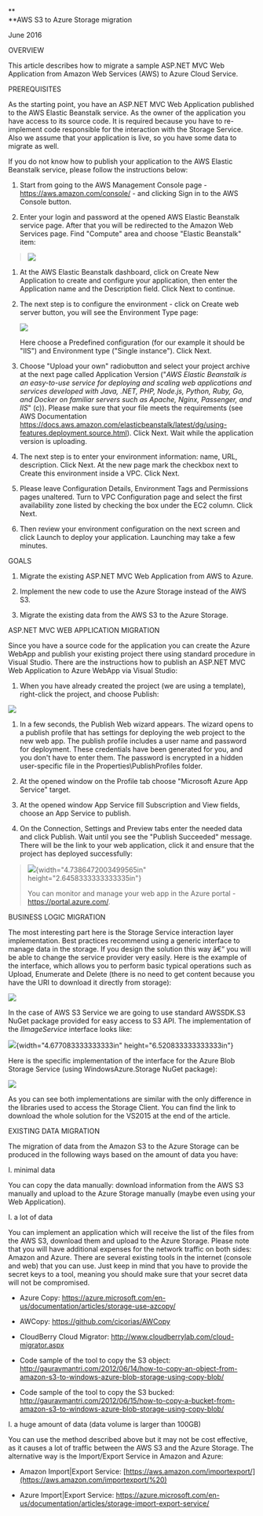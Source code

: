 **\
**AWS S3 to Azure Storage migration

June 2016

OVERVIEW

This article describes how to migrate a sample ASP.NET MVC Web
Application from Amazon Web Services (AWS) to Azure Cloud Service.

PREREQUISITES

As the starting point, you have an ASP.NET MVC Web Application published
to the AWS Elastic Beanstalk service. As the owner of the application
you have access to its source code. It is required because you have to
re-implement code responsible for the interaction with the Storage
Service. Also we assume that your application is live, so you have some
data to migrate as well.

If you do not know how to publish your application to the AWS Elastic
Beanstalk service, please follow the instructions below:

1.  Start from going to the AWS Management Console page -
    <https://aws.amazon.com/console/> - and clicking Sign in to the AWS
    Console button.

2.  Enter your login and password at the opened AWS Elastic Beanstalk
    service page. After that you will be redirected to the Amazon Web
    Services page. Find "Compute" area and choose "Elastic Beanstalk"
    item:

> ![](media/03/image1.png)

1.  At the AWS Elastic Beanstalk dashboard, click on Create New
    Application to create and configure your application, then enter the
    Application name and the Description field. Click Next to continue.

2.  The next step is to configure the environment - click on Create web
    server button, you will see the Environment Type page:

    ![](media/03/image2.png)

    Here choose a Predefined configuration (for our example it should
    be "IIS") and Environment type ("Single instance"). Click Next.

3.  Choose "Upload your own" radiobutton and select your project archive
    at the next page called Application Version ("*AWS Elastic Beanstalk
    is an easy-to-use service for deploying and scaling web applications
    and services developed with Java, .NET, PHP, Node.js, Python, Ruby,
    Go, and Docker on familiar servers such as Apache, Nginx, Passenger,
    and IIS*" (c)). Please make sure that your file meets the
    requirements (see AWS Documentation
    <https://docs.aws.amazon.com/elasticbeanstalk/latest/dg/using-features.deployment.source.html>).
    Click Next. Wait while the application version is uploading.

4.  The next step is to enter your environment information: name,
    URL, description. Click Next. At the new page mark the checkbox next
    to Create this environment inside a VPC. Click Next.

5.  Please leave Configuration Details, Environment Tags and Permissions
    pages unaltered. Turn to VPC Configuration page and select the first
    availability zone listed by checking the box under the EC2 column.
    Click Next.

6.  Then review your environment configuration on the next screen and
    click Launch to deploy your application. Launching may take a
    few minutes.

GOALS

1.  Migrate the existing ASP.NET MVC Web Application from AWS to Azure.

2.  Implement the new code to use the Azure Storage instead of the
    AWS S3.

3.  Migrate the existing data from the AWS S3 to the Azure Storage.

<span id="h.93o5irehy010" class="anchor"></span>ASP.NET MVC WEB
APPLICATION MIGRATION

Since you have a source code for the application you can create the
Azure WebApp and publish your existing project there using standard
procedure in Visual Studio.<span id="h.c5rpsdy8g2ak"
class="anchor"></span> There are the instructions how to publish an
ASP.NET MVC Web Application to Azure WebApp via Visual Studio:

1.  When you have already created the project (we are using a template),
    right-click the project, and choose Publish:

![](media/03/image3.png)

1.  In a few seconds, the Publish Web wizard appears. The wizard opens
    to a publish profile that has settings for deploying the web project
    to the new web app. The publish profile includes a user name and
    password for deployment. These credentials have been generated for
    you, and you don't have to enter them. The password is encrypted in
    a hidden user-specific file in the
    Properties\\PublishProfiles folder.

2.  At the opened window on the Profile tab choose "Microsoft Azure App
    Service" target.

3.  At the opened window App Service fill Subscription and View fields,
    choose an App Service to publish.

4.  On the Connection, Settings and Preview tabs enter the needed data
    and click Publish. Wait until you see the "Publish
    Succeeded" message. There will be the link to your web application,
    click it and ensure that the project has deployed successfully:

> ![](media/03/image4.png){width="4.7386472003499565in"
> height="2.6458333333333335in"}
>
> You can monitor and manage your web app in the Azure portal -
> <https://portal.azure.com/>.

BUSINESS LOGIC MIGRATION

The most interesting part here is the Storage Service interaction layer
implementation. Best practices recommend using a generic interface to
manage data in the storage. If you design the solution this way â€“ you
will be able to change the service provider very easily. Here is the
example of the interface, which allows you to perform basic typical
operations such as Upload, Enumerate and Delete (there is no need to get
content because you have the URI to download it directly from storage):

![](media/03/image5.png)

In the case of AWS S3 Service we are going to use standard AWSSDK.S3
NuGet package provided for easy access to S3 API. The implementation of
the *IImageService* interface looks like:

![](media/03/image6.png){width="4.677083333333333in"
height="6.520833333333333in"}

Here is the specific implementation of the interface for the Azure Blob
Storage Service (using WindowsAzure.Storage NuGet package):

![](media/03/image7.png)

As you can see both implementations are similar with the only difference
in the libraries used to access the Storage Client. You can find the
link to download the whole solution for the VS2015 at the end of the
article.

<span id="h.x5u0l8hx0kbh" class="anchor"></span>

EXISTING DATA MIGRATION

The migration of data from the Amazon S3 to the Azure Storage can be
produced in the following ways based on the amount of data you have:

I.  <span id="h.c55s194743ak" class="anchor"></span>minimal data

You can copy the data manually: download information from the AWS S3
manually and upload to the Azure Storage manually (maybe even using your
Web Application).

I.  <span id="h.e41rhmx0vnl9" class="anchor"></span>a lot of data

You can implement an application which will receive the list of the
files from the AWS S3, download them and upload to the Azure Storage.
Please note that you will have additional expenses for the network
traffic on both sides: Amazon and Azure. There are several existing
tools in the internet (console and web) that you can use. Just keep in
mind that you have to provide the secret keys to a tool, meaning you
should make sure that your secret data will not be compromised.

-   Azure Copy:
    <https://azure.microsoft.com/en-us/documentation/articles/storage-use-azcopy/>

-   AWCopy: <https://github.com/cicorias/AWCopy>

-   CloudBerry Cloud Migrator:
    <http://www.cloudberrylab.com/cloud-migrator.aspx>

-   Code sample of the tool to copy the S3 object:
    <http://gauravmantri.com/2012/06/14/how-to-copy-an-object-from-amazon-s3-to-windows-azure-blob-storage-using-copy-blob/>

-   Code sample of the tool to copy the S3 bucked:
    <http://gauravmantri.com/2012/06/15/how-to-copy-a-bucket-from-amazon-s3-to-windows-azure-blob-storage-using-copy-blob/><span
    id="h.q9m9lrpb0srp" class="anchor"></span>

I.  a huge amount of data (data volume is larger than 100GB)

You can use the method described above but it may not be cost effective,
as it causes a lot of traffic between the AWS S3 and the Azure Storage.
The alternative way is the Import/Export Service in Amazon and Azure:

-   Amazon Import|Export Service:
    [https://aws.amazon.com/importexport/](https://aws.amazon.com/importexport/%20)

-   Azure Import|Export Service:
    <https://azure.microsoft.com/en-us/documentation/articles/storage-import-export-service/>
